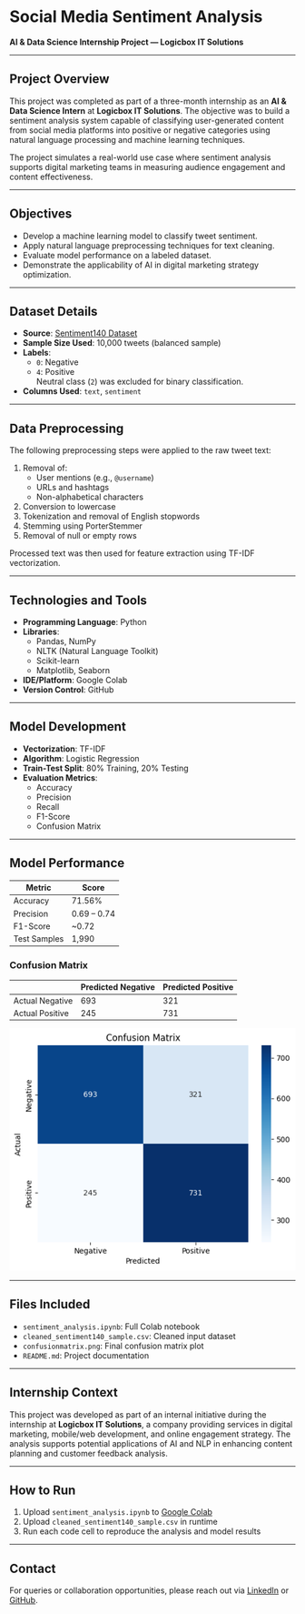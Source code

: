 # Social Media Sentiment Analysis  
**AI & Data Science Internship Project — Logicbox IT Solutions**

---

## Project Overview

This project was completed as part of a three-month internship as an **AI & Data Science Intern** at **Logicbox IT Solutions**. The objective was to build a sentiment analysis system capable of classifying user-generated content from social media platforms into positive or negative categories using natural language processing and machine learning techniques.

The project simulates a real-world use case where sentiment analysis supports digital marketing teams in measuring audience engagement and content effectiveness.

---

## Objectives

- Develop a machine learning model to classify tweet sentiment.
- Apply natural language preprocessing techniques for text cleaning.
- Evaluate model performance on a labeled dataset.
- Demonstrate the applicability of AI in digital marketing strategy optimization.

---

## Dataset Details

- **Source**: [Sentiment140 Dataset](https://www.kaggle.com/kazanova/sentiment140)  
- **Sample Size Used**: 10,000 tweets (balanced sample)
- **Labels**:
  - `0`: Negative
  - `4`: Positive  
  Neutral class (`2`) was excluded for binary classification.
- **Columns Used**: `text`, `sentiment`

---

## Data Preprocessing

The following preprocessing steps were applied to the raw tweet text:

1. Removal of:
   - User mentions (e.g., `@username`)
   - URLs and hashtags
   - Non-alphabetical characters
2. Conversion to lowercase
3. Tokenization and removal of English stopwords
4. Stemming using PorterStemmer
5. Removal of null or empty rows

Processed text was then used for feature extraction using TF-IDF vectorization.

---

## Technologies and Tools

- **Programming Language**: Python
- **Libraries**:
  - Pandas, NumPy
  - NLTK (Natural Language Toolkit)
  - Scikit-learn
  - Matplotlib, Seaborn
- **IDE/Platform**: Google Colab
- **Version Control**: GitHub

---

## Model Development

- **Vectorization**: TF-IDF
- **Algorithm**: Logistic Regression
- **Train-Test Split**: 80% Training, 20% Testing
- **Evaluation Metrics**:
  - Accuracy
  - Precision
  - Recall
  - F1-Score
  - Confusion Matrix

---

## Model Performance

| Metric       | Score       |
|--------------|-------------|
| Accuracy     | 71.56%      |
| Precision    | 0.69 – 0.74 |
| F1-Score     | ~0.72       |
| Test Samples | 1,990       |

### Confusion Matrix

|                | Predicted Negative | Predicted Positive |
|----------------|--------------------|--------------------|
| Actual Negative| 693                | 321                |
| Actual Positive| 245                | 731                |

![Confusion Matrix](confusionmatrix.png)

---

## Files Included

- `sentiment_analysis.ipynb`: Full Colab notebook
- `cleaned_sentiment140_sample.csv`: Cleaned input dataset
- `confusionmatrix.png`: Final confusion matrix plot
- `README.md`: Project documentation

---

## Internship Context

This project was developed as part of an internal initiative during the internship at **Logicbox IT Solutions**, a company providing services in digital marketing, mobile/web development, and online engagement strategy. The analysis supports potential applications of AI and NLP in enhancing content planning and customer feedback analysis.

---

## How to Run

1. Upload `sentiment_analysis.ipynb` to [Google Colab](https://colab.research.google.com)
2. Upload `cleaned_sentiment140_sample.csv` in runtime
3. Run each code cell to reproduce the analysis and model results

---

## Contact

For queries or collaboration opportunities, please reach out via [LinkedIn](https://www.linkedin.com/in/mayankojha2228/) or [GitHub](https://github.com/Mayankojhaa).

